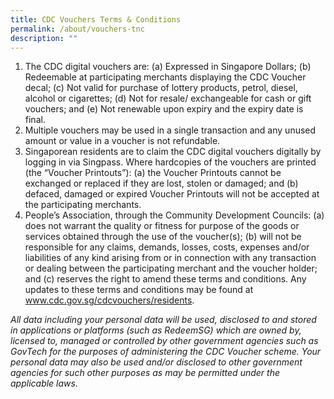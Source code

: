 ```yaml
---
title: CDC Vouchers Terms & Conditions
permalink: /about/vouchers-tnc
description: ""
---
```

1. The CDC digital vouchers are: (a) Expressed in Singapore Dollars; (b) Redeemable at participating merchants displaying the CDC Voucher decal; (c) Not valid for purchase of lottery products, petrol, diesel, alcohol or cigarettes; (d) Not for resale/ exchangeable for cash or gift vouchers; and (e) Not renewable upon expiry and the expiry date is final.
2. Multiple vouchers may be used in a single transaction and any unused amount or value in a voucher is not refundable.
3. Singaporean residents are to claim the CDC digital vouchers digitally by logging in via Singpass. Where hardcopies of the vouchers are printed (the “Voucher Printouts”): (a) the Voucher Printouts cannot be exchanged or replaced if they are lost, stolen or damaged; and (b) defaced, damaged or expired Voucher Printouts will not be accepted at the participating merchants. 
4. People’s Association, through the Community Development Councils: (a) does not warrant the quality or fitness for purpose of the goods or services obtained through the use of the voucher(s); (b) will not be responsible for any claims, demands, losses, costs, expenses and/or liabilities of any kind arising from or in connection with any transaction or dealing between the participating merchant and the voucher holder; and (c) reserves the right to amend these terms and conditions. Any updates to these terms and conditions may be found at www.cdc.gov.sg/cdcvouchers/residents.

*All data including your personal data will be used, disclosed to and stored in applications or platforms (such as RedeemSG) which are owned by, licensed to, managed or controlled by other government agencies such as GovTech for the purposes of administering the CDC Voucher scheme. Your personal data may also be used and/or disclosed to other government agencies for such other purposes as may be permitted under the applicable laws.*